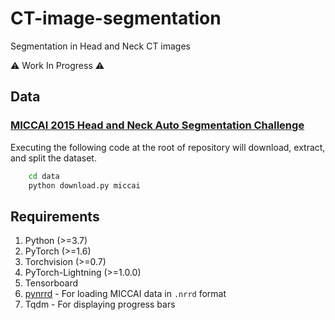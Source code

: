 # CT-image-segmentation

Segmentation in Head and Neck CT images

:warning: Work In Progress :warning:

## Data

### [MICCAI 2015 Head and Neck Auto Segmentation Challenge](http://www.imagenglab.com/wiki/mediawiki/index.php?title=2015_MICCAI_Challenge)

Executing the following code at the root of repository will download, extract, and split the dataset.

```bash
    cd data
    python download.py miccai
```

## Requirements

1. Python (>=3.7)
2. PyTorch (>=1.6)
3. Torchvision (>=0.7)
4. PyTorch-Lightning (>=1.0.0)
5. Tensorboard
6. [pynrrd](https://github.com/mhe/pynrrd) - For loading MICCAI data in `.nrrd` format
7. Tqdm - For displaying progress bars
